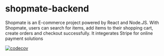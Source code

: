 # shopmate-backend

Shopmate is an E-commerce project powered by React and Node.JS. With Shopmate, users can search for items, add items to their shopping cart, create orders and checkout successfully. It integerates Stripe for online payment solutions

[![codecov](https://codecov.io/gh/Chrismarcel/shopmate-backend/branch/develop/graph/badge.svg?token=cmumLx9lA4)](https://codecov.io/gh/Chrismarcel/shopmate-backend)
